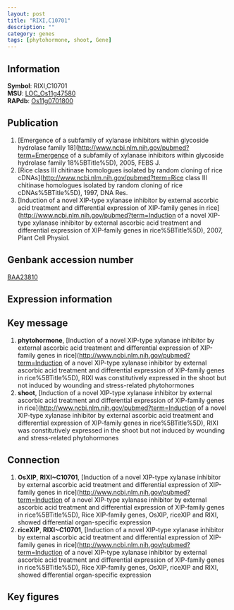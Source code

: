 ```yaml
---
layout: post
title: "RIXI,C10701"
description: ""
category: genes
tags: [phytohormone, shoot, Gene]
---
```


## Information
__Symbol__: RIXI,C10701  
__MSU__: [LOC_Os11g47580](http://rice.plantbiology.msu.edu/cgi-bin/ORF_infopage.cgi?orf=LOC_Os11g47580)  
__RAPdb__: [Os11g0701800](http://rapdb.dna.affrc.go.jp/viewer/gbrowse_details/irgsp1?name=Os11g0701800)  

## Publication
1. [Emergence of a subfamily of xylanase inhibitors within glycoside hydrolase family 18](http://www.ncbi.nlm.nih.gov/pubmed?term=Emergence of a subfamily of xylanase inhibitors within glycoside hydrolase family 18%5BTitle%5D), 2005, FEBS J.
2. [Rice class III chitinase homologues isolated by random cloning of rice cDNAs](http://www.ncbi.nlm.nih.gov/pubmed?term=Rice class III chitinase homologues isolated by random cloning of rice cDNAs%5BTitle%5D), 1997, DNA Res.
3. [Induction of a novel XIP-type xylanase inhibitor by external ascorbic acid treatment and differential expression of XIP-family genes in rice](http://www.ncbi.nlm.nih.gov/pubmed?term=Induction of a novel XIP-type xylanase inhibitor by external ascorbic acid treatment and differential expression of XIP-family genes in rice%5BTitle%5D), 2007, Plant Cell Physiol.

## Genbank accession number
[BAA23810](http://www.ncbi.nlm.nih.gov/nuccore/BAA23810)  

## Expression information

## Key message
1. __phytohormone__, [Induction of a novel XIP-type xylanase inhibitor by external ascorbic acid treatment and differential expression of XIP-family genes in rice](http://www.ncbi.nlm.nih.gov/pubmed?term=Induction of a novel XIP-type xylanase inhibitor by external ascorbic acid treatment and differential expression of XIP-family genes in rice%5BTitle%5D),  RIXI was constitutively expressed in the shoot but not induced by wounding and stress-related phytohormones
2. __shoot__, [Induction of a novel XIP-type xylanase inhibitor by external ascorbic acid treatment and differential expression of XIP-family genes in rice](http://www.ncbi.nlm.nih.gov/pubmed?term=Induction of a novel XIP-type xylanase inhibitor by external ascorbic acid treatment and differential expression of XIP-family genes in rice%5BTitle%5D),  RIXI was constitutively expressed in the shoot but not induced by wounding and stress-related phytohormones

## Connection
1. __OsXIP__, __RIXI~C10701__, [Induction of a novel XIP-type xylanase inhibitor by external ascorbic acid treatment and differential expression of XIP-family genes in rice](http://www.ncbi.nlm.nih.gov/pubmed?term=Induction of a novel XIP-type xylanase inhibitor by external ascorbic acid treatment and differential expression of XIP-family genes in rice%5BTitle%5D),  Rice XIP-family genes, OsXIP, riceXIP and RIXI, showed differential organ-specific expression
2. __riceXIP__, __RIXI~C10701__, [Induction of a novel XIP-type xylanase inhibitor by external ascorbic acid treatment and differential expression of XIP-family genes in rice](http://www.ncbi.nlm.nih.gov/pubmed?term=Induction of a novel XIP-type xylanase inhibitor by external ascorbic acid treatment and differential expression of XIP-family genes in rice%5BTitle%5D),  Rice XIP-family genes, OsXIP, riceXIP and RIXI, showed differential organ-specific expression

## Key figures


